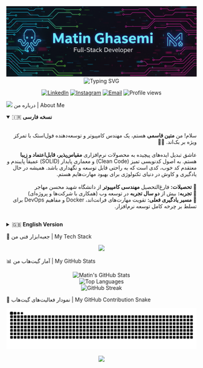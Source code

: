 <div align="center">
<img src="https://raw.githubusercontent.com/matinamking/matinamking/main/banner.png" alt="Matin Ghasemi - Full-Stack Developer Banner">
<br>
<img src="https://readme-typing-svg.vercel.app/api?font=Fira+Code&weight=700&size=28&pause=1000&color=00D2FF&center=true&vCenter=true&width=500&lines=--Welcome+to+my+Digital+Garden+🌱;I'm+a+Full-Stack+Developer;PHP+%7C+Laravel+%7C+Vue.js+Expert" alt="Typing SVG"/>
</div>

<p align="center">
<a href="https://linkedin.com/in/matinamking" target="_blank"><img src="https://img.shields.io/badge/LinkedIn-0077B5?style=for-the-badge&logo=linkedin&logoColor=white" alt="LinkedIn"></a>
<a href="https://instagram.com/matinamking" target="_blank"><img src="https://img.shields.io/badge/Instagram-E4405F?style=for-the-badge&logo=instagram&logoColor=white" alt="Instagram"></a>
<a href="mailto:matin001037@gmail.com" target="_blank"><img src="https://img.shields.io/badge/Email-D14836?style=for-the-badge&logo=gmail&logoColor=white" alt="Email"></a>
<img src="https://komarev.com/ghpvc/?username=matinamking&label=PROFILE%20VIEWS&color=00D2FF&style=for-the-badge" alt="Profile views"/>
</p>

<img src="https://raw.githubusercontent.com/MartinHeinz/MartinHeinz/master/wave.gif" width="25px"> درباره من | About Me
<details open>
<summary>🇮🇷 <strong>نسخه فارسی</strong></summary>
<br/>
<p dir="rtl">
سلام! من <strong>متین قاسمی</strong> هستم، یک مهندس کامپیوتر و توسعه‌دهنده فول‌استک با تمرکز ویژه بر بک‌اند. 👨‍💻
<br><br>
عاشق تبدیل ایده‌های پیچیده به محصولات نرم‌افزاری <strong>مقیاس‌پذیر، قابل‌اعتماد و زیبا</strong> هستم. به اصول کدنویسی تمیز (Clean Code) و معماری پایدار (SOLID) عمیقاً پایبندم و معتقدم کد خوب، کدی است که به راحتی قابل توسعه و نگهداری باشد. همیشه در حال یادگیری و کاوش در دنیای تکنولوژی برای بهبود مهارت‌هایم هستم.
<br/><br/>
🔹 <strong>تحصیلات:</strong> فارغ‌التحصیل <strong>مهندسی کامپیوتر</strong> از دانشگاه شهید محسن مهاجر<br/>
🔹 <strong>تجربه:</strong> بیش از <strong>دو سال تجربه</strong> در توسعه وب (همکاری با شرکت‌ها و پروژه‌ای)<br/>
🔹 <strong>مسیر یادگیری فعلی:</strong> تقویت مهارت‌های فرانت‌اند، Docker و مفاهیم DevOps برای تسلط بر چرخه کامل توسعه نرم‌افزار.
</p>
</details>

<br/>

<details>
<summary>🇬🇧 <strong>English Version</strong></summary>
<br/>
<p align="left">
Hi there! I'm Matin Ghasemi, a Computer Engineer and Full-Stack Developer with a strong focus on the back-end. 👨‍💻
<br><br>
I'm passionate about transforming complex ideas into <strong>scalable, reliable, and elegant</strong> software solutions. As a firm believer in Clean Code principles and SOLID architecture, I'm convinced that good code is both maintainable and extensible. I'm constantly learning and exploring the tech world to enhance my skills.
<br/><br/>
🔹 <strong>Education:</strong> Bachelor's in <strong>Computer Engineering</strong>.<br/>
🔹 <strong>Experience:</strong> Over <strong>2 years of hands-on experience</strong> in web development (corporate and project-based).<br/>
🔹 <strong>Current Learning Path:</strong> Sharpening my front-end skills, diving deeper into <strong>Docker</strong>, and mastering <strong>DevOps</strong> concepts to command the full development lifecycle.
</p>
</details>

🚀 جعبه‌ابزار فنی من | My Tech Stack
<p align="center">
<img src="https://www.google.com/search?q=https://skillicons.dev/icons%3Fi%3Dphp,laravel,js,vue,alpinejs,html,css,bootstrap,tailwind,mysql,figma,git,docker,postman%26perline%3D7" />
</p>

📊 آمار گیت‌هاب من | My GitHub Stats
<div align="center">
<img src="https://github-readme-stats.vercel.app/api?username=matinamking&show_icons=true&theme=react&border_color=00D2FF&include_all_commits=true&count_private=true" alt="Matin's GitHub Stats"/>
<br/>
<img src="https://github-readme-stats.vercel.app/api/top-langs/?username=matinamking&layout=compact&theme=react&border_color=00D2FF" alt="Top Languages"/>
<br/>
<img src="https://github-readme-streak-stats.herokuapp.com?user=matinamking&theme=react&border_color=00D2FF" alt="GitHub Streak"/>
</div>

🐍 نمودار فعالیت‌های گیت‌هاب | My GitHub Contribution Snake
<div align="center">
<img src="https://raw.githubusercontent.com/matinamking/matinamking/output/github-contribution-grid-snake-dark.svg" alt="Snake animation">
</div>

<p align="center">
<img src="https://raw.githubusercontent.com/MartinHeinz/MartinHeinz/master/wave.gif" width="30px">
</p>
